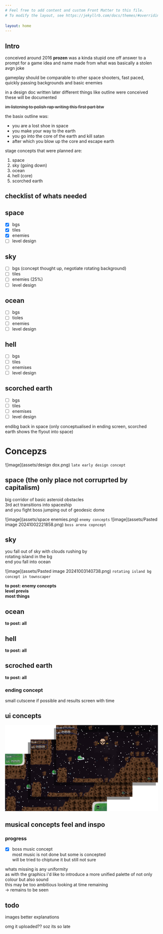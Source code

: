 ```yaml
---
# Feel free to add content and custom Front Matter to this file.
# To modify the layout, see https://jekyllrb.com/docs/themes/#overriding-theme-defaults

layout: home
---
```


## Intro
conceived around 2016 **prozen** was a kinda stupid one off answer to a prompt for a game idea and name made from what was basically a stolen avgn joke

gameplay should be comparable to other space shooters, fast paced, quickly passing backgrounds and basic enemies 

in a design doc written later different things like outline were conceived these will be documented

~~im listening to polish rap writing this first part btw~~

the basix outline was:
 - you are a lost shoe in space
 - you make your way to the earth
 - you go into the core of the earth and kill satan
 - after which you blow up the core and escape earth

stage concepts that were planned are:
1. space
2. sky (going down)
3. ocean
4. hell (core)
5. scorched earth

## checklist of whats needed
## space
- [x] bgs
- [x] tiles
- [x] enemies
- [ ] level design

## sky 
- [ ] bgs (concept thought up, negotiate rotating background)
- [ ] tiles
- [ ] enemies (25%)
- [ ] level design
## ocean
- [ ] bgs
- [ ] tioles
- [ ] enemies
- [ ] level design
## hell
- [ ] bgs
- [ ] tiles
- [ ] enemises
- [ ] level design
## scorched earth
- [ ] bgs
- [ ] tiles
- [ ] enemises
- [ ] level design

endibg back in space (only conceptualised in ending screen, scorched earth shows the flyout into space)

# Concepzs
![image](assets/design dox.png)
`late early design concept`

##  space (the only place not corruprted by capitalism)
big corridor of basic asteroid obstacles<br>
3rd act transitions into spaceship<br>
and you fight boss jumping out of geodesic dome<br>

![image](assets/space enemies.png)
`enemy concepts`
![image](assets/Pasted image 20241002221858.png)
`boss arena copncept`
## sky
you fall out of sky with clouds rushing by <br>
rotating island in the bg<br>
end you fall into ocean<br>

![image](assets/Pasted image 20241003140738.png)
`rotating island bg concept in townscaper`

**to post: enemy concepts**<br>
**level previs**<br>
**most things**

## ocean
**to post: all**

## hell
**to post: all**

## scroched earth
**to post: all**

### ending concept 
small cutscene if possible and results screen with time

## ui concepts
![image](assets/mockupfi.png)
## musical concepts feel and inspo
### progress
- [x] boss music concept<br>
most music is not done but some is concepted<br>
will be tried to chiptune it but still not sure<br>

whats missing is any uniformity<br>
as with the graphics i'd like to introduce a more unified palette of not only colour but also sound<br>
this may be too ambitious looking at time remaining <br>
-> remains to be seen<br>

## todo 
images
better explanations

omg it uploaded?? soz its so late

 
